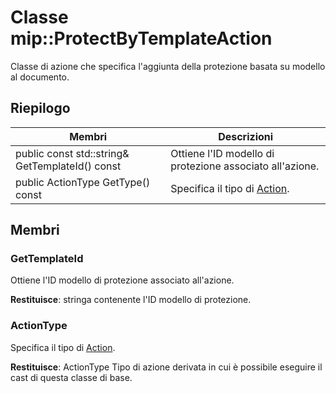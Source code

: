 # <a name="class-mipprotectbytemplateaction"></a>Classe mip::ProtectByTemplateAction 
Classe di azione che specifica l'aggiunta della protezione basata su modello al documento.
  
## <a name="summary"></a>Riepilogo
 Membri                        | Descrizioni                                
--------------------------------|---------------------------------------------
 public const std::string& GetTemplateId() const  |  Ottiene l'ID modello di protezione associato all'azione.
 public ActionType GetType() const  |  Specifica il tipo di [Action](class_mip_action.md).
  
## <a name="members"></a>Membri
  
### <a name="gettemplateid"></a>GetTemplateId
Ottiene l'ID modello di protezione associato all'azione.

  
**Restituisce**: stringa contenente l'ID modello di protezione.
  
### <a name="actiontype"></a>ActionType
Specifica il tipo di [Action](class_mip_action.md).

  
**Restituisce**: ActionType Tipo di azione derivata in cui è possibile eseguire il cast di questa classe di base.